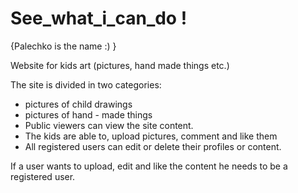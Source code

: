 # See_what_i_can_do !
 {Palechko is the name :) }

Website for kids art (pictures, hand made things etc.)

The site is divided in two categories:
 - pictures of child drawings
 - pictures of hand - made things
 - Public viewers can view the site content.
 - The kids are able to, upload pictures, comment and like them
 - All registered users can edit or delete their profiles or content. 

If a user wants to upload, edit and like the content he needs to be a registered user.

